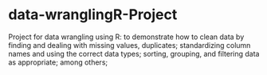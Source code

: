 # data-wranglingR-Project
Project for data wrangling using R:
to demonstrate how to clean data by finding and dealing with missing values, duplicates;
standardizing column names and using the correct data types;
sorting, grouping, and filtering data as appropriate;
among others;
